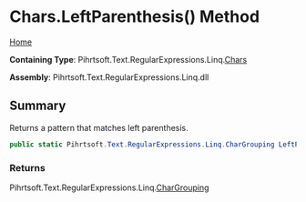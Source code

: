 # Chars\.LeftParenthesis\(\) Method

[Home](../../../../../../README.md)

**Containing Type**: Pihrtsoft\.Text\.RegularExpressions\.Linq\.[Chars](../README.md)

**Assembly**: Pihrtsoft\.Text\.RegularExpressions\.Linq\.dll

## Summary

Returns a pattern that matches left parenthesis\.

```csharp
public static Pihrtsoft.Text.RegularExpressions.Linq.CharGrouping LeftParenthesis()
```

### Returns

Pihrtsoft\.Text\.RegularExpressions\.Linq\.[CharGrouping](../../CharGrouping/README.md)

